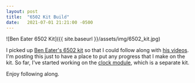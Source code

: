 ```yaml
---
layout: post
title:  "6502 Kit Build"
date:   2021-07-01 21:21:00 -0500
---
```


![Ben Eater 6502 Kit]({{ site.baseurl }}/assets/img/6502_kit.jpg)

I picked up [Ben Eater's 6502 kit](https://eater.net/6502) so that I could follow along with [his videos](https://www.youtube.com/watch?v=LnzuMJLZRdU).
I'm posting this just to have a place to put any progress that I make on the kit.
So far, I've started working on the [clock module](https://eater.net/8bit/clock), which is a separate kit.

Enjoy following along.
